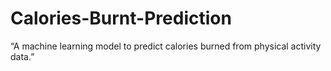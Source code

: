 # Calories-Burnt-Prediction
“A machine learning model to predict calories burned from physical activity data.”
